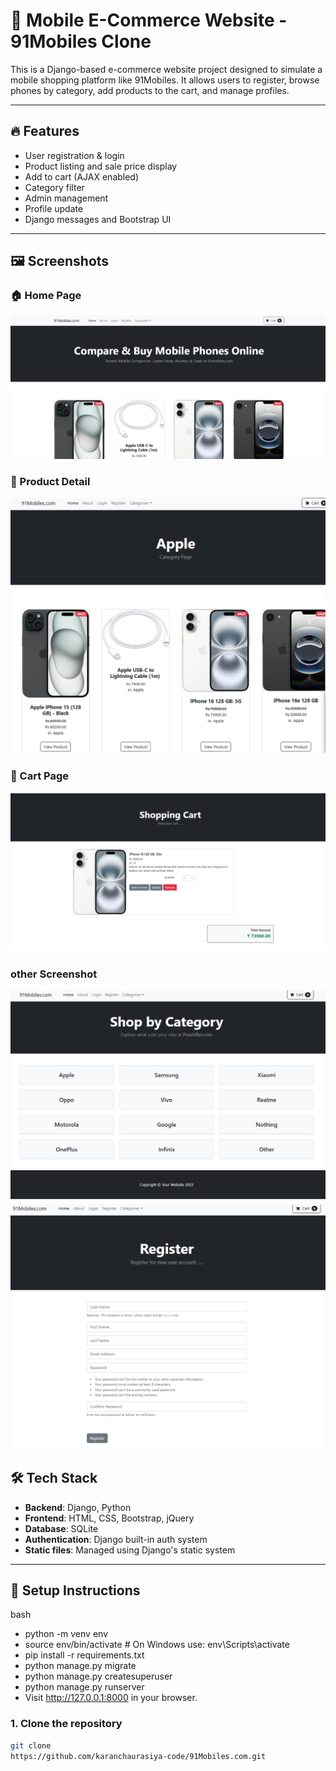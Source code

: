 # 📱 Mobile E-Commerce Website - 91Mobiles Clone

This is a Django-based e-commerce website project designed to simulate a mobile shopping platform like 91Mobiles. It allows users to register, browse phones by category, add products to the cart, and manage profiles.

---

## 🔥 Features

- User registration & login
- Product listing and sale price display
- Add to cart (AJAX enabled)
- Category filter
- Admin management
- Profile update
- Django messages and Bootstrap UI

---

## 🖼️ Screenshots

### 🏠 Home Page
![Home Page](screenshots/home.png.png)

### 📱 Product Detail
![Product Page](screenshots/2.png.png)

### 🛒 Cart Page
![Cart Page](screenshots/cart.png.png)

### other Screenshot
![Cart Page](screenshots/category.png.png)
![register Page](screenshots/register.png.png)

## 🛠️ Tech Stack

- **Backend**: Django, Python
- **Frontend**: HTML, CSS, Bootstrap, jQuery
- **Database**: SQLite
- **Authentication**: Django built-in auth system
- **Static files**: Managed using Django's static system

---

## 🚀 Setup Instructions
  bash
- python -m venv env
- source env/bin/activate  # On Windows use: env\Scripts\activate
- pip install -r requirements.txt
- python manage.py migrate
- python manage.py createsuperuser
- python manage.py runserver
- Visit http://127.0.0.1:8000 in your browser.



### 1. Clone the repository

```bash
git clone
https://github.com/karanchaurasiya-code/91Mobiles.com.git
